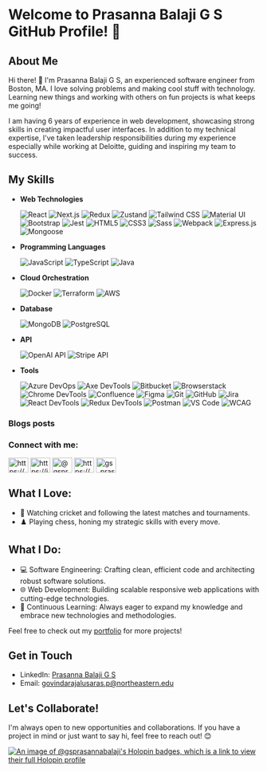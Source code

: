 # Welcome to Prasanna Balaji G S GitHub Profile! 👋

## About Me
Hi there! 👋 I'm Prasanna Balaji G S, an experienced software engineer from Boston, MA. I love solving problems and making cool stuff with technology. Learning new things and working with others on fun projects is what keeps me going!

I am having 6 years of experience in web development, showcasing strong skills in creating impactful user interfaces. In addition to my technical expertise, I've taken leadership responsibilities during my experience especially while working at Deloitte, guiding and inspiring my team to success.

## My Skills
- **Web Technologies**  

  ![React](https://img.shields.io/badge/-React-black?style=flat-square&logo=react)
  ![Next.js](https://img.shields.io/badge/-Next.js-black?style=flat-square&logo=nextdotjs)
  ![Redux](https://img.shields.io/badge/-Redux-764ABC?style=flat-square&logo=redux)
  ![Zustand](https://img.shields.io/badge/-Zustand-171717?style=flat-square&logo=zustand)
  ![Tailwind CSS](https://img.shields.io/badge/-Tailwind%20CSS-38B2AC?style=flat-square&logo=tailwindcss)
  ![Material UI](https://img.shields.io/badge/-Material%20UI-0081CB?style=flat-square&logo=mui)
  ![Bootstrap](https://img.shields.io/badge/-Bootstrap-563D7C?style=flat-square&logo=bootstrap)
  ![Jest](https://img.shields.io/badge/-Jest-C21325?style=flat-square&logo=jest)
  ![HTML5](https://img.shields.io/badge/-HTML5-E34F26?style=flat-square&logo=html5&logoColor=white)
  ![CSS3](https://img.shields.io/badge/-CSS3-1572B6?style=flat-square&logo=css3)
  ![Sass](https://img.shields.io/badge/-Sass-CC6699?style=flat-square&logo=sass)
  ![Webpack](https://img.shields.io/badge/-Webpack-8DD6F9?style=flat-square&logo=webpack)
  ![Express.js](https://img.shields.io/badge/-Express.js-000000?style=flat-square&logo=express)
  ![Mongoose](https://img.shields.io/badge/-Mongoose-880000?style=flat-square&logo=mongoose)

- **Programming Languages**  

  ![JavaScript](https://img.shields.io/badge/-JavaScript-black?style=flat-square&logo=javascript)
  ![TypeScript](https://img.shields.io/badge/-TypeScript-007ACC?style=flat-square&logo=typescript)
  ![Java](https://img.shields.io/badge/-Java-E34A86?style=flat-square&logo=java)

- **Cloud Orchestration**

  ![Docker](https://img.shields.io/badge/-Docker-2496ED?style=flat-square&logo=docker)
  ![Terraform](https://img.shields.io/badge/-Terraform-7B42BC?style=flat-square&logo=terraform)
  ![AWS](https://img.shields.io/badge/-AWS%20S3-232F3E?style=flat-square&logo=amazons3)

- **Database**
  
  ![MongoDB](https://img.shields.io/badge/-MongoDB-47A248?style=flat-square&logo=mongodb)
  ![PostgreSQL](https://img.shields.io/badge/-PostgreSQL-336791?style=flat-square&logo=postgresql)

- **API**
  
  ![OpenAI API](https://img.shields.io/badge/-OpenAI%20API-412991?style=flat-square&logo=openai)
  ![Stripe API](https://img.shields.io/badge/-Stripe%20API-008CDD?style=flat-square&logo=stripe)

  
- **Tools**  

  ![Azure DevOps](https://img.shields.io/badge/-Azure%20DevOps-0078D7?style=flat-square&logo=azuredevops)
  ![Axe DevTools](https://img.shields.io/badge/-Axe%20DevTools-393939?style=flat-square&logo=axe)
  ![Bitbucket](https://img.shields.io/badge/-Bitbucket-0052CC?style=flat-square&logo=bitbucket)
  ![Browserstack](https://img.shields.io/badge/-Browserstack-FF6C37?style=flat-square&logo=browserstack)
  ![Chrome DevTools](https://img.shields.io/badge/-Chrome%20DevTools-4285F4?style=flat-square&logo=googlechrome)
  ![Confluence](https://img.shields.io/badge/-Confluence-172B4D?style=flat-square&logo=confluence)
  ![Figma](https://img.shields.io/badge/-Figma-F24E1E?style=flat-square&logo=figma)
  ![Git](https://img.shields.io/badge/-Git-F05032?style=flat-square&logo=git)
  ![GitHub](https://img.shields.io/badge/-GitHub-181717?style=flat-square&logo=github)
  ![Jira](https://img.shields.io/badge/-Jira-0052CC?style=flat-square&logo=jira)
  ![React DevTools](https://img.shields.io/badge/-React%20DevTools-61DAFB?style=flat-square&logo=react)
  ![Redux DevTools](https://img.shields.io/badge/-Redux%20DevTools-764ABC?style=flat-square&logo=redux)
  ![Postman](https://img.shields.io/badge/-Postman-FF6C37?style=flat-square&logo=postman)
  ![VS Code](https://img.shields.io/badge/-VS%20Code-007ACC?style=flat-square&logo=visualstudiocode)
  ![WCAG](https://img.shields.io/badge/-WCAG-0091BD?style=flat-square&logo=accessibility)

### Blogs posts
<!-- BLOG-POST-LIST:START -->
<!-- BLOG-POST-LIST:END -->

<h3 align="left">Connect with me:</h3>
<p align="left">
<a href="https://linkedin.com/in/https://www.linkedin.com/in/prasannags/" target="blank"><img align="center" src="https://raw.githubusercontent.com/rahuldkjain/github-profile-readme-generator/master/src/images/icons/Social/linked-in-alt.svg" alt="https://www.linkedin.com/in/prasannags/" height="30" width="40" /></a>
<a href="https://hashnode.com/https://jslearn.hashnode.dev/" target="blank"><img align="center" src="https://raw.githubusercontent.com/rahuldkjain/github-profile-readme-generator/master/src/images/icons/Social/hashnode.svg" alt="https://jslearn.hashnode.dev/" height="30" width="40" /></a>
<a href="https://medium.com/@gsprasanna" target="blank"><img align="center" src="https://raw.githubusercontent.com/rahuldkjain/github-profile-readme-generator/master/src/images/icons/Social/medium.svg" alt="@gsprasanna" height="30" width="40" /></a>
<a href="https://www.hackerrank.com/profile/prasannags" target="blank"><img align="center" src="https://raw.githubusercontent.com/rahuldkjain/github-profile-readme-generator/master/src/images/icons/Social/hackerrank.svg" alt="https://www.hackerrank.com/profile/prasannags" height="30" width="40" /></a>
<a href="https://www.leetcode.com/gs_prasannabalaji" target="blank"><img align="center" src="https://raw.githubusercontent.com/rahuldkjain/github-profile-readme-generator/master/src/images/icons/Social/leet-code.svg" alt="gs_prasannabalaji" height="30" width="40" /></a>
</p>


## What I Love:
- 🏏 Watching cricket and following the latest matches and tournaments.
- ♟️ Playing chess, honing my strategic skills with every move.

## What I Do:
- 💻 Software Engineering: Crafting clean, efficient code and architecting robust software solutions.
- 🌐 Web Development: Building scalable responsive web applications with cutting-edge technologies.
- 🚀 Continuous Learning: Always eager to expand my knowledge and embrace new technologies and methodologies.

Feel free to check out my [portfolio](https://gsprasannabalaji.netlify.app/) for more projects!

## Get in Touch
- LinkedIn: [Prasanna Balaji G S](https://www.linkedin.com/in/prasanna-balaji-gs/)
- Email: [govindarajalusaras.p@northeastern.edu](mailto:govindarajalusaras.p@northeastern.edu)

## Let's Collaborate!
I'm always open to new opportunities and collaborations. If you have a project in mind or just want to say hi, feel free to reach out! 😊

[![An image of @gsprasannabalaji's Holopin badges, which is a link to view their full Holopin profile](https://holopin.me/gsprasannabalaji)](https://holopin.io/@gsprasannabalaji)

<!---
gsprasannabalaji/gsprasannabalaji is a ✨ special ✨ repository because its `README.md` (this file) appears on your GitHub profile.
You can click the Preview link to take a look at your changes.
--->
